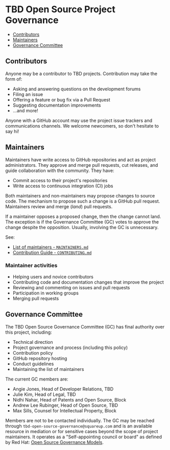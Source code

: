# TBD Open Source Project Governance

<!-- TOC -->

- [Contributors](#contributors)
- [Maintainers](#maintainers)
- [Governance Committee](#governance-committee)

<!-- /TOC -->

## Contributors

Anyone may be a contributor to TBD projects. Contribution may take the form of:

- Asking and answering questions on the development forums
- Filing an issue
- Offering a feature or bug fix via a Pull Request
- Suggesting documentation improvements
- ...and more!

Anyone with a GitHub account may use the project issue trackers and communications channels. We welcome newcomers, so don't hesitate to say hi!

## Maintainers

Maintainers have write access to GitHub repositories and act as project administrators. They approve and merge pull requests, cut releases, and guide collaboration with the community. They have:

- Commit access to their project's repositories
- Write access to continuous integration (CI) jobs

Both maintainers and non-maintainers may propose changes to
source code. The mechanism to propose such a change is a GitHub pull request. Maintainers review and merge (_land_) pull requests.

If a maintainer opposes a proposed change, then the change cannot land. The exception is if the Governance Committee (GC) votes to approve the change despite the opposition. Usually, involving the GC is unnecessary.

See:

- [List of maintainers - `MAINTAINERS.md`](./MAINTAINERS.md)
- [Contribution Guide - `CONTRIBUTING.md`](./CONTRIBUTING.md)

### Maintainer activities

- Helping users and novice contributors
- Contributing code and documentation changes that improve the project
- Reviewing and commenting on issues and pull requests
- Participation in working groups
- Merging pull requests

## Governance Committee

The TBD Open Source Governance Committee (GC) has final authority over this project, including:

- Technical direction
- Project governance and process (including this policy)
- Contribution policy
- GitHub repository hosting
- Conduct guidelines
- Maintaining the list of maintainers

The current GC members are:

- Angie Jones, Head of Developer Relations, TBD
- Julie Kim, Head of Legal, TBD
- Nidhi Nahar, Head of Patents and Open Source, Block
- Andrew Lee Rubinger, Head of Open Source, TBD
- Max Sills, Counsel for Intellectual Property, Block

Members are not to be contacted individually. The GC may be reached through `tbd-open-source-governance@squareup.com` and is an available resource in mediation or for sensitive cases beyond the scope of project maintainers. It operates as a "Self-appointing council or board" as defined by Red Hat: [Open Source Governance Models](https://www.redhat.com/en/blog/understanding-open-source-governance-models).
